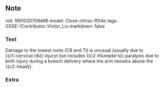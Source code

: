 ## Note
nid: 1661020709466
model: Cloze-chrisc-ff04e
tags: GSSE::!Contributor::Victor_Liu
markdown: false

### Text
Damage to the lowest roots (C8 and Tl) is unusual (usually due to {{c1::cervical rib}} injury) but includes {{c2::Klumpke's}} paralysis due to birth injury during a breech delivery where the arm remains above the {{c2::head}}.

### Extra

